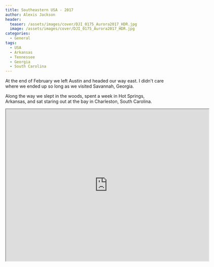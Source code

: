 ```yaml
---
title: Southeastern USA - 2017
author: Alexis Jackson
header:
  teaser: /assets/images/cover/DJI_0175_Aurora2017_HDR.jpg
  image: /assets/images/cover/DJI_0175_Aurora2017_HDR.jpg
categories:
  - General
tags:
  - USA
  - Arkansas
  - Tennessee
  - Georgia
  - South Carolina
---
```


At the end of February we left Austin and headed our way east. I didn't care where we ended up so long as we visited Savannah, Georgia. 

Along the way we slept in the woods, spent a week in Hot Springs, Arkansas, and sat staring out at the bay in Charleston, South Carolina.


<div style="display: block; margin: auto;">
  <iframe src="https://www.google.com/maps/d/u/0/embed?mid=1Pm5te3AVQ1qkql9sKh2pnKdXBEU" width="640" height="480"></iframe>
</div>
